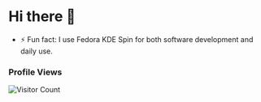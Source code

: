# Hi there 👋

- ⚡ Fun fact: I use Fedora KDE Spin for both software development and daily use.

### Profile Views
![Visitor Count](https://profile-counter.glitch.me/{oguztoraman}/count.svg)
